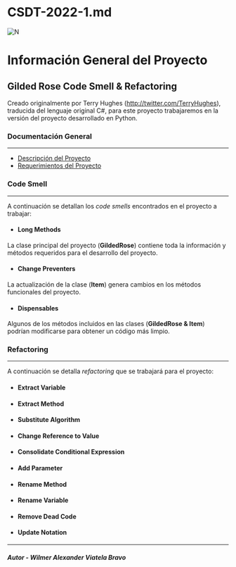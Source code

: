 # CSDT-2022-1.md

![N](https://escuelaing.s3.amazonaws.com/staging/images/logo-ecijg.width-380.png)


# Información General del Proyecto
## Gilded Rose Code Smell & Refactoring
Creado originalmente por Terry Hughes (http://twitter.com/TerryHughes), traducida del lenguaje original C#, para este proyecto trabajaremos en la versión del proyecto desarrollado en Python.

### Documentación General
------------
* [Descripción del Proyecto](http://iamnotmyself.com/2011/02/14/refactor-this-the-gilded-rose-kata/)
* [Requerimientos del Proyecto](https://github.com/alexviatela/GildedRose-Refactoring-Kata/blob/develop_code_refactoring/GildedRoseRequirements.txt "Requerimientos del Proyecto")

### Code Smell
-------------
A continuación se detallan los *code smells* encontrados en el proyecto a trabajar:

* #### Long Methods
La clase principal del proyecto (**GildedRose**)  contiene toda la información y métodos requeridos para el desarrollo del proyecto.

* #### Change Preventers
La actualización de la clase (**Item**) genera cambios en los métodos funcionales del proyecto.

* #### Dispensables
Algunos de los métodos incluidos en las clases (**GildedRose & Item**) podrían modificarse para obtener un código más limpio.

### Refactoring
-------------
A continuación se detalla *refactoring* que se trabajará para el proyecto:

* #### Extract Variable
* #### Extract Method
* #### Substitute Algorithm
* #### Change Reference to Value
* #### Consolidate Conditional Expression
* #### Add Parameter
* #### Rename Method
* #### Rename Variable
* #### Remove Dead Code
* #### Update Notation


------------

##### Autor - Wilmer Alexander Viatela Bravo

